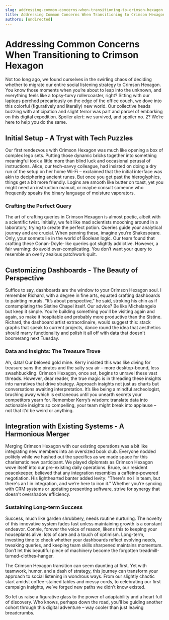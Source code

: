 ```yaml
---
slug: addressing-common-concerns-when-transitioning-to-crimson-hexagon
title: Addressing Common Concerns When Transitioning to Crimson Hexagon
authors: [undirected]
---
```


# Addressing Common Concerns When Transitioning to Crimson Hexagon

Not too long ago, we found ourselves in the swirling chaos of deciding whether to migrate our entire social listening strategy to Crimson Hexagon. You know those moments when you’re about to leap into the unknown, and everything feels like a topsy-turvy rollercoaster, right? Sitting with our laptops perched precariously on the edge of the office couch, we dove into this colorful (figuratively and literally) new world. Our collective heads buzzing with anticipation and slight terror was part and parcel of embarking on this digital expedition. Spoiler alert: we survived, and spoiler no. 2? We’re here to help you do the same.

## Initial Setup - A Tryst with Tech Puzzles

Our first rendezvous with Crimson Hexagon was much like opening a box of complex lego sets. Putting those dynamic bricks together into something meaningful took a little more than blind luck and occasional perusal of instructions. Alice, our tech-savvy colleague, had insisted on doing a dry run of the setup on her home Wi-Fi – exclaimed that the initial interface was akin to deciphering ancient runes. But once you get past the hieroglyphics, things get a bit more friendly. Logins are smooth like butter on toast, yet you might need an instruction manual, or maybe consult someone who frequently speaks the binary language of moisture vaporators.

### Crafting the Perfect Query

The art of crafting queries in Crimson Hexagon is almost poetic, albeit with a scientific twist. Initially, we felt like mad scientists mooching around in a laboratory, trying to create the perfect potion. Queries guide your analytical journey and are crucial. When penning these, imagine you’re Shakespeare. Only, your sonnets lie in the world of Boolean logic. Our team found that crafting these Conan-Doyle-like queries got slightly addictive. However, a fair warning: do avoid over-complicating. You don’t want your query to resemble an overly zealous patchwork quilt.

## Customizing Dashboards - The Beauty of Perspective

Suffice to say, dashboards are the window to your Crimson Hexagon soul. I remember Richard, with a degree in fine arts, equated crafting dashboards to painting murals. “It’s about perspective,” he said, stroking his chin as if contemplating the Sistine Chapel itself. Our advice? Be like Michelangelo but keep it simple. You’re building something you'll be visiting again and again, so make it hospitable and probably more productive than the Sistine. Richard, the dashboard artist extraordinaire, would suggest this: stack graphs that speak to current projects, dance round the idea that aesthetics should marry functionality and polish it all off with data that doesn't boomerang next Tuesday.

### Data and Insights: The Treasure Trove

Ah, data! Our beloved gold mine. Kerry insisted this was like diving for treasure sans the pirates and the salty sea air – more desktop-bound, less swashbuckling. Crimson Hexagon, once set, begins to unravel these vast threads. However, dear reader, the true magic is in threading these insights into narratives that drive strategy. Approach insights not just as charts but conversations awaiting interpretation. It’s like being a mindful archeologist, brushing away which is extraneous until you unearth secrets your competitors yearn for. Remember Kerry’s wisdom: translate data into actionable insights so compelling, your team might break into applause – not that it’d be weird or anything.

## Integration with Existing Systems - A Harmonious Merger

Merging Crimson Hexagon with our existing operations was a bit like integrating new members into an oversized book club. Everyone nodded politely while we hashed out the specifics as we made space for this charismatic new participant. We played diplomats as Crimson Hexagon wove itself into our pre-existing daily operations. Bruce, our resident peacekeeper, believed that any integration resembles a caffeine-powered negotiation. His lighthearted banter added levity: "There's no I in team, but there's an I in integration, and we’re here to iron it." Whether you’re syncing with CRM systems or updating presenting software, strive for synergy that doesn't overshadow efficiency.

### Sustaining Long-term Success

Success, much like garden shrubbery, needs routine nurturing. The novelty of this innovative system fades fast unless maintaining growth is a constant endeavor. Connie, forever the voice of reason, likens this to keeping your houseplants alive: lots of care and a touch of optimism. Long-term, investing time to check whether your dashboards reflect evolving needs, tweaking queries, and keeping team skills sharpened maintains momentum. Don’t let this beautiful piece of machinery become the forgotten treadmill-turned-clothes-hanger.

The Crimson Hexagon transition can seem daunting at first. Yet with teamwork, humor, and a dash of strategy, this journey can transform your approach to social listening in wondrous ways. From our slightly chaotic start amidst coffee-stained tables and messy cords, to celebrating our first campaign insights, we’ve forged new paths we didn’t know existed.

So let us raise a figurative glass to the power of adaptability and a heart full of discovery. Who knows, perhaps down the road, you’ll be guiding another cohort through this digital adventure – way cooler than just leaving breadcrumbs.